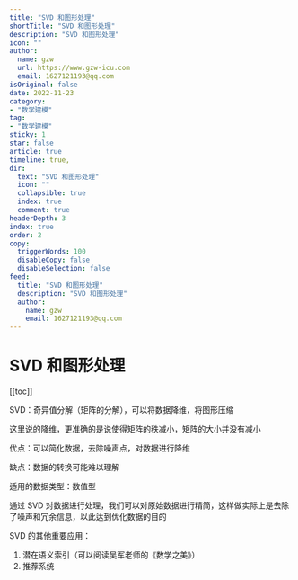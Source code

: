 ```yaml
---
title: "SVD 和图形处理"
shortTitle: "SVD 和图形处理"
description: "SVD 和图形处理"
icon: ""
author: 
  name: gzw
  url: https://www.gzw-icu.com
  email: 1627121193@qq.com
isOriginal: false
date: 2022-11-23
category: 
- "数学建模"
tag:
- "数学建模"
sticky: 1
star: false
article: true
timeline: true,
dir:
  text: "SVD 和图形处理"
  icon: ""
  collapsible: true
  index: true
  comment: true
headerDepth: 3
index: true
order: 2
copy:
  triggerWords: 100
  disableCopy: false
  disableSelection: false
feed:
  title: "SVD 和图形处理"
  description: "SVD 和图形处理"
  author:
    name: gzw
    email: 1627121193@qq.com
---
```




# SVD 和图形处理

[[toc]]

SVD：奇异值分解（矩阵的分解），可以将数据降维，将图形压缩

 这里说的降维，更准确的是说使得矩阵的秩减小，矩阵的大小并没有减小

优点：可以简化数据，去除噪声点，对数据进行降维

缺点：数据的转换可能难以理解

适用的数据类型：数值型

通过 SVD 对数据进行处理，我们可以对原始数据进行精简，这样做实际上是去除了噪声和冗余信息，以此达到优化数据的目的

SVD 的其他重要应用：

1. 潜在语义索引（可以阅读吴军老师的《数学之美》）
2. 推荐系统

